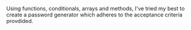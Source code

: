 Using functions, conditionals, arrays and methods, I've tried my best to create a password generator which adheres to the acceptance criteria provdided. 
